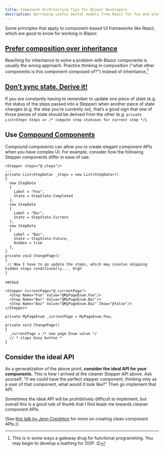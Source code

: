 ```yaml
---
title: Component Architecture Tips for Blazor Developers
description: Borrowing useful mental models from React for fun and profit
---
```


Some principles that apply to component-based UI frameworks like React, which are good to know for working in Blazor:

## [Prefer composition over inheritance](https://en.wikipedia.org/wiki/Composition_over_inheritance)

Reaching for inheritance to solve a problem with Blazor components
is usually the wrong approach. Practice thinking in composition ("what other components is this component composed of?") instead of inheritance.[^fp]

## [Don’t sync state. Derive it!](https://kentcdodds.com/blog/dont-sync-state-derive-it)

If you are constantly having to remember to update one piece of state
(e.g. the status of the steps passed into a Stepper) when another piece of state changes (e.g. the step you’re currently on), that’s a good sign that one of those pieces of state should be derived from the other (e.g. `private List<Step> Steps => /* compute step statuses for current step */`).

## Use [Compound Components](https://www.smashingmagazine.com/2021/08/compound-components-react/)

Compound components can allow you to create elegant component APIs when you have complex UI. For example, consider how the following Stepper components differ in ease of use:

```razor
<Stepper steps="@_steps"/>
...
private List<StepData> _steps = new List<StepData>()
{
  new StepData
  {
    Label = "Foo",
    State = StepState.Completed
  },
  new StepData
  {
    Label = "Bar",
    State = StepState.Current
  },
  new StepData
  {
    Label = "Baz",
    State = StepState.Future,
    Hidden = true
  },
}
private void ChangePage()
{
 // Now I have to go update the steps, which may involve skipping hidden steps conditionally.... Urgh
}
```

versus

```razor
<Stepper CurrentPage="@_currentPage">
  <Step Name="Foo" Value="@MyPageEnum.Foo"/>
  <Step Name="Bar" Value="@MyPageEnum.Bar"/>
  <Step Name="Baz" Value="@MyPageEnum.Baz" Show="@false"/>
</Stepper>

private MyPageEnum _currentPage = MyPageEnum.Foo;

private void ChangePage()
{
  _currentPage = /* new page Enum value */
  // * slaps Easy button *
}
```

## Consider the ideal API

As a generalization of the above point, **consider the ideal API for your components.** This is how I arrived at the cleaner Stepper API above. Ask yourself, "if we could have the perfect stepper component, thinking only as a user of that component, what would it look like?" Then go implement that API.

Sometimes the ideal API will be prohibitively difficult to implement, but overall this is a good rule of thumb that I find leads me towards cleaner component APIs.

(See [this talk by Jenn Creighton](https://www.youtube.com/watch?v=L38FYURPHDo) for more on creating clean component APIs.))

[^fp]: This is in some ways a gateway drug for functional programming. You may begin to develop a loathing for OOP. 😉
